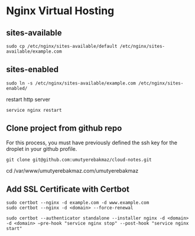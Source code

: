 # Nginx Virtual Hosting

## sites-available

```console
sudo cp /etc/nginx/sites-available/default /etc/nginx/sites-available/example.com
```

## sites-enabled

```console
sudo ln -s /etc/nginx/sites-available/example.com /etc/nginx/sites-enabled/
```

restart http server

```console
service nginx restart
```

## Clone project from github repo

For this process, you must have previously defined the ssh key for the droplet in your github profile.

```console
git clone git@github.com:umutyerebakmaz/cloud-notes.git
```

cd /var/www/umutyerebakmaz.com/umutyerebakmaz

## Add SSL Certificate with Certbot

```console
sudo certbot --nginx -d example.com -d www.example.com
sudo certbot --nginx -d <domain> --force-renewal

sudo certbot --authenticator standalone --installer nginx -d <domain> -d <domain> —pre-hook "service nginx stop" --post-hook "service nginx start"
```
